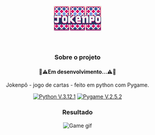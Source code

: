 <div align="center">
<header>
<img src="img/icon.png" type="image/png" alt="Ache O Anel Icon">
</header>

<div>

  <h3>Sobre o projeto</h3>
  <h4>🚧⚠️Em desenvolvimento...⚠️🚧</h4>

<p>Jokenpô - jogo de cartas - feito em python com Pygame.</p>
<p>
<a href="https://www.python.org/">
  <img src="https://img.shields.io/badge/Python-3776AB?style=for-the-badge&logo=python&logoColor=white" alt="Python V.3.12.1" ></a>
<a href="https://github.com/kitao/pyxel">
  <img src="https://img.shields.io/badge/Pygame-v2.5.2-blue?style=for-the-badge&logo=python&logoColor=white" alt="Pygame V.2.5.2" ></a>
</p>
</div>

<div>
  <h3>Resultado</h3>
  <figure>
   <img src="img/Jokenpô.gif" type="image/gif" alt="Game gif" width=550px>
  </figure>
</div>
</div>